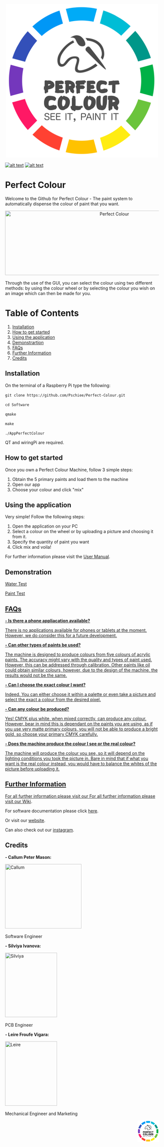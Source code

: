 <p align="center">
	<a href="https://enquiriesperfectco.wixsite.com/perfectcolour">
	<img src="https://github.com/Perfect-Colour/Perfect-Colour/blob/master/Images/Perfect_Colour_Logo_01.png" 
	 title="Perfect Colour" width="500" height="500" ></a></p>

<!-- display the social media buttons in your README -->

[![alt text][1.1]][1]
[![alt text][2.1]][2]

<!-- links to social media icons -->
<!-- no need to change these -->

<!-- icons with padding -->

[1.1]: http://i.imgur.com/tXSoThF.png (twitter icon with padding)
[2.1]: http://i.imgur.com/P3YfQoD.png (facebook icon with padding)


<!-- links to your social media accounts -->
<!-- update these accordingly -->

[1]: https://twitter.com/PerfectColour1
[2]: https://www.facebook.com/Perfect-Colour-2317584661807012/

# Perfect Colour 

Welcome to the Github for Perfect Colour - The paint system to automatically dispense the colour of paint that you want.

<p align="center">
	<img src="https://github.com/Pschiee/Perfect-Colour/blob/master/Images/reasons.PNG" 
	 title="Perfect Colour" width="700" height="210" ></a></p>

Through the use of the GUI, you can select the colour using two different methods: by using the colour wheel or by selecting the colour you wish on an image which can then be made for you. 


# Table of Contents
1. [Installation](#installation)
2. [How to get started](#how-to-get-started)
3. [Using the application](#using-the-application)
4. [Demonstrartion](#demonstration)
5. [FAQs](#faqs)
6. [Further Information](#further-information)
7. [Credits](#credits)

## Installation

On the terminal of a Raspberry Pi type the following:

`git clone https://github.com/Pschiee/Perfect-Colour.git`

`cd Software`

`qmake`

`make`

`./AppPerfectColour`

QT and wiringPi are required.

## How to get started

Once you own a Perfect Colour Machine, follow 3 simple steps:
1. Obtain the 5 primary paints and load them to the machine
2. Open our app
3. Choose your colour and click "mix"


## Using the application

Very simple! Follow the following steps:
1. Open the application on your PC
2. Select a colour on the wheel or by uploading a picture and choosing it from it.
3. Specify the quantity of paint you want
4. Click mix and voila!

For further information please visit the <a href="https://github.com/Pschiee/Perfect-Colour/wiki/User-Manual">User Manual</a>.

## Demonstration

<a href="https://www.youtube.com/watch?v=QNqFCe46agE" target="_blank"> Water Test

<a href="https://www.youtube.com/watch?v=BCwkkFHPxvM" target="_blank"> Paint Test

## FAQs

**- Is there a phone appliacation available?**

There is no applications available for phones or tablets at the moment. However, we do consider this for a future development.

**- Can other types of paints be used?**

The machine is designed to produce colours from five colours of acrylic paints. The accuracy might vary with the quality and types of paint used. However, this can be addressed through calibration. Other paints like oil could obtain similar colours, however, due to the design of the machine, the results would not be the same.

**- Can I choose the exact colour I want?**

Indeed. You can either choose it within a palette or even take a picture and select the exact a colour from the desired pixel.

**- Can any colour be produced?**

Yes! CMYK plus white, when mixed correctly, can produce any colour. However, bear in mind this is dependant on the paints you are using, as if you use very matte primary colours, you will not be able to produce a bright gold, so choose your primary CMYK carefully.

**- Does the machine produce the colour I see or the real colour?**

The machine will produce the colour you see, so it will depend on the lighting conditions you took the picture in. Bare in mind that if what you want is the real colour instead, you would have to balance the whites of the picture before uploading it.

## Further Information
For all further information please visit our
For all further information please visit our <a href="https://github.com/Pschiee/Perfect-Colour/wiki">Wiki</a>. 

For software documentation please click <a href="https://pschiee.github.io/Perfect-Colour/">here</a>. 

Or visit our <a href="https://enquiriesperfectco.wixsite.com/perfectcolour">website</a>.

Can also check out our <a href="https://www.instagram.com/perfect_colour_paint/">instagram</a>.


## Credits

<p align="right">

**- Callum Peter Mason:**

<p align="left">
	<img src="https://github.com/Pschiee/Perfect-Colour/blob/master/Images/Callum.jpg" 
	 title="Callum" width="250" height="210" ></a></p>
<p align="left">
Software Engineer	 
	 
**- Silviya Ivanova:** 

<p align="left">
	<img src="https://github.com/Pschiee/Perfect-Colour/blob/master/Images/Silviya.jpg" 
	 title="Silviya" width="170" height="210" ></a></p>
<p align="leftr">
PCB Engineer

	 
**- Leire Froufe Vigara:**

<p align="left">
	<img src="https://github.com/Pschiee/Perfect-Colour/blob/master/Images/Leire%20FV.jpg" 
	 title="Leire" width="170" height="210" ></a></p>
<p align="left">
Mechanical Engineer and Marketing
	 
	

 <p align="right">
 <img src="https://github.com/Perfect-Colour/Perfect-Colour/blob/master/Images/Perfect_Colour_Logo_01.png" 
	 title="Perfect Colour" width="70" height="70" ></a></p>
	 


